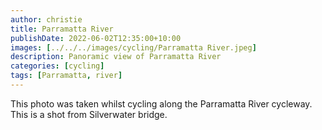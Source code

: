 ```yaml
---
author: christie
title: Parramatta River
publishDate: 2022-06-02T12:35:00+10:00
images: [../../../images/cycling/Parramatta River.jpeg]
description: Panoramic view of Parramatta River
categories: [cycling]
tags: [Parramatta, river]
---
```


This photo was taken whilst cycling along the Parramatta River cycleway. This
is a shot from Silverwater bridge.
